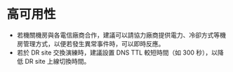 # 高可用性

- 若機關機房與各電信廠商合作，建議可以請協力廠商提供電力、冷卻方式等機房管理方式，以便若發生異常事件時，可以即時反應。
- 若於 DR site 交換演練時，建議設置 DNS TTL 較短時間（如 300 秒），以降低 DR site 上線切換時間。
